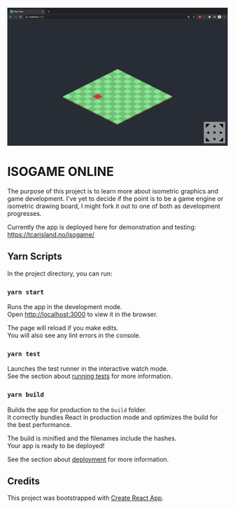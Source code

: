 ![Screenshot](docs/Screenshot_2020-07-18_at_01.34.33.png)

# ISOGAME ONLINE

The purpose of this project is to learn more about isometric graphics and game development.
I've yet to decide if the point is to be a game engine or isometric drawing board, I might fork it out to one of both as development progresses.

Currently the app is deployed here for demonstration and testing: https://tcarisland.no/isogame/

## Yarn Scripts

In the project directory, you can run:

### `yarn start`

Runs the app in the development mode.<br />
Open [http://localhost:3000](http://localhost:3000) to view it in the browser.

The page will reload if you make edits.<br />
You will also see any lint errors in the console.

### `yarn test`

Launches the test runner in the interactive watch mode.<br />
See the section about [running tests](https://facebook.github.io/create-react-app/docs/running-tests) for more information.

### `yarn build`

Builds the app for production to the `build` folder.<br />
It correctly bundles React in production mode and optimizes the build for the best performance.

The build is minified and the filenames include the hashes.<br />
Your app is ready to be deployed!

See the section about [deployment](https://facebook.github.io/create-react-app/docs/deployment) for more information.

## Credits

This project was bootstrapped with [Create React App](https://github.com/facebook/create-react-app).
